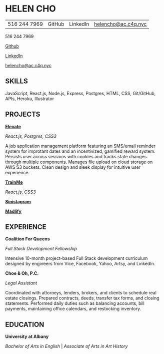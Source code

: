 # HELEN CHO

|              |        |          |                     |
|--------------|--------|----------|---------------------|
|516 244 7969  | GitHub | LinkedIn | helencho@ac.c4q.nyc |


516 244 7969

[Github](https://github.com/helencho)

[LinkedIn](https://www.linkedin.com/in/haeyoungcho/)

helencho@ac.c4q.nyc

## SKILLS

JavaScript, React.js, Node.js, Express, Postgres, HTML, CSS, Git/GitHub, APIs, Heroku, Illustrator


## PROJECTS

[**Elevate**](https://github.com/davidyshin/elevate)

*React.js, Postgres, CSS3*

A job application management platform featuring an SMS/email reminder system for improtant dates and an incentivized, gamified reward system. Persists user across sessions with cookies and tracks state changes through multiple components. Manages file upload on cloud storage on AWS S3 buckets. Clean design and sleek display for intuitive user experience.

[**TrainMe**](https://github.com/helencho/trainme)

*React.js, CSS3*

[**Sinistagram**]()

[**Madlify**]()

## EXPERIENCE

**Coalition For Queens**

*Full Stack Development Fellowship*

Intensive 10-month project-based Full Stack development curriculum designed by engineers from Vice, Facebook, Yahoo, Artsy, and LinkedIn.

**Choe & Oh, P.C.**

*Legal Assistant*

Coordinated with attorneys, lenders, brokers, and clients to schedule real estate closings. Prepared contracts, deeds, transfer tax forms, and closing statements. Performed daily duties such as balancing accounts, bill payments, maintaining office calendars, and restocking inventory.


## EDUCATION 

**University at Albany**

*Bachelor of Arts in English* | *Associate of Arts in Art History*

